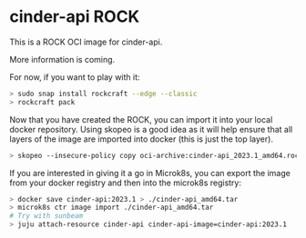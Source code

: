 # cinder-api ROCK

This is a ROCK OCI image for cinder-api.

More information is coming.

For now, if you want to play with it:

```bash
> sudo snap install rockcraft --edge --classic
> rockcraft pack
```

Now that you have created the ROCK, you can import it into
your local docker repository. Using skopeo is a good idea as
it will help ensure that all layers of the image are imported
into docker (this is just the top layer).

```bash
> skopeo --insecure-policy copy oci-archive:cinder-api_2023.1_amd64.rock docker-daemon:cinder-api:2023.1
```

If you are interested in giving it a go in Microk8s, you can
export the image from your docker registry and then into the
microk8s registry:

```bash
> docker save cinder-api:2023.1 > ./cinder-api_amd64.tar
> microk8s ctr image import ./cinder-api_amd64.tar
# Try with sunbeam
> juju attach-resource cinder-api cinder-api-image=cinder-api:2023.1
```

